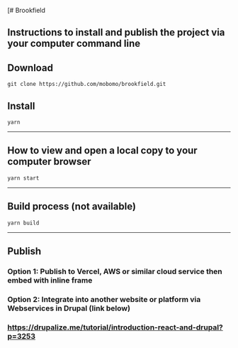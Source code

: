 [# Brookfield

## Instructions to install and publish the project via your computer command line


## Download

``` 
git clone https://github.com/mobomo/brookfield.git
```


## Install
```
yarn

```

---
## How to view and open a local copy to your computer browser
```
yarn start

```

---
## Build process (not available)
```
yarn build

```

---

## Publish 

### Option 1: Publish to Vercel, AWS or similar cloud service then embed with inline frame

### Option 2: Integrate into another website or platform via Webservices in Drupal (link below)

### https://drupalize.me/tutorial/introduction-react-and-drupal?p=3253
